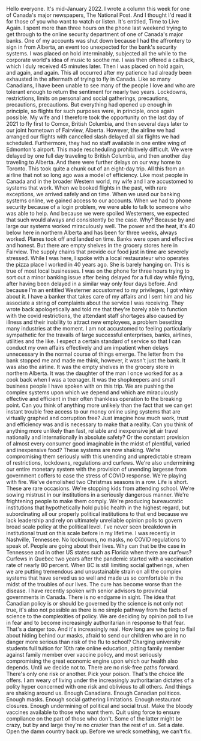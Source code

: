  Hello everyone. It's mid-January 2022. I wrote a column this week for one of Canada's major newspapers, The National Post. And I thought I'd read it for those of you who want to watch or listen. It's entitled, Time to Live Again. I spent more than three hours on the phone last weekend trying to get through to the online security department of one of Canada's major banks. One of my accounts was shut down because I had the affrontery to sign in from Alberta, an event too unexpected for the bank's security systems. I was placed on hold interminably, subjected all the while to the corporate world's idea of music to soothe me. I was then offered a callback, which I duly received 45 minutes later. Then I was placed on hold again, and again, and again. This all occurred after my patience had already been exhausted in the aftermath of trying to fly in Canada. Like so many Canadians, I have been unable to see many of the people I love and who are tolerant enough to return the sentiment for nearly two years. Lockdowns, restrictions, limits on personal and social gatherings, precautions, precautions, precautions. But everything had opened up enough in principle, so flights for such purposes were, in principle, once again possible. My wife and I therefore took the opportunity on the last day of 2021 to fly first to Comox, British Columbia, and then several days later to our joint hometown of Fairview, Alberta. However, the airline we had arranged our flights with cancelled slash delayed all six flights we had scheduled. Furthermore, they had no staff available in one entire wing of Edmonton's airport. This made rescheduling prohibitively difficult. We were delayed by one full day traveling to British Columbia, and then another day traveling to Alberta. And there were further delays on our way home to Toronto. This took quite a chunk out of an eight-day trip. All this from an airline that not so long ago was a model of efficiency. Like most people in Canada and in the broader Western world, my wife and I are accustomed to systems that work. When we booked flights in the past, with rare exceptions, we arrived safely and on time. When we used our banking systems online, we gained access to our accounts. When we had to phone security because of a login problem, we were able to talk to someone who was able to help. And because we were spoiled Westerners, we expected that such would always and consistently be the case. Why? Because by and large our systems worked miraculously well. The power and the heat, it's 40 below here in northern Alberta and has been for three weeks, always worked. Planes took off and landed on time. Banks were open and effective and honest. But there are empty shelves in the grocery stores here in Fairview. The supply chains that provide our food just in time are severely stressed. While I was here, I spoke with a local restaurateur who operates the pizza place I worked in 40 years ago. She is barely hanging on. This is true of most local businesses. I was on the phone for three hours trying to sort out a minor banking issue after being delayed for a full day while flying, after having been delayed in a similar way only four days before. And because I'm an entitled Westerner accustomed to my privileges, I got whiny about it. I have a banker that takes care of my affairs and I sent him and his associate a string of complaints about the service I was receiving. They wrote back apologetically and told me that they're barely able to function with the covid restrictions, the attendant staff shortages also caused by illness and their inability to attract new employees, a problem besetting many industries at the moment. I am not accustomed to feeling particularly sympathetic for the travails of large successful enterprises, banks, airlines, utilities and the like. I expect a certain standard of service so that I can conduct my own affairs effectively and am impatient when delays unnecessary in the normal course of things emerge. The letter from the bank stopped me and made me think, however, it wasn't just the bank. It was also the airline. It was the empty shelves in the grocery store in northern Alberta. It was the daughter of the man I once worked for as a cook back when I was a teenager. It was the shopkeepers and small business people I have spoken with on this trip. We are pushing the complex systems upon which we depend and which are miraculously effective and efficient in their often thankless operation to the breaking point. Can you think of anything more unlikely than the fact that we can get instant trouble free access to our money online using systems that are virtually graphed and corruption free? Just imagine how much work, trust and efficiency was and is necessary to make that a reality. Can you think of anything more unlikely than fast, reliable and inexpensive jet air travel nationally and internationally in absolute safety? Or the constant provision of almost every consumer good imaginable in the midst of plentiful, varied and inexpensive food? These systems are now shaking. We're compromising them seriously with this unending and unpredictable stream of restrictions, lockdowns, regulations and curfews. We're also undermining our entire monetary system with the provision of unending largesse from government coffers to ease the stress of COVID response. We're playing with fire. We've demolished two Christmas seasons in a row. Life is short. These are rare occasions. We're stopping kids from attending school. We're sowing mistrust in our institutions in a seriously dangerous manner. We're frightening people to make them comply. We're producing bureaucratic institutions that hypothetically hold public health in the highest regard, but subordinating all our properly political institutions to that end because we lack leadership and rely on ultimately unreliable opinion polls to govern broad scale policy at the political level. I've never seen breakdown in institutional trust on this scale before in my lifetime. I was recently in Nashville, Tennessee. No lockdowns, no masks, no COVID regulations to speak of. People are going about their lives. Why can that be the case in Tennessee and in other US states such as Florida when there are curfews? Curfews in Quebec two years after the pandemic started with a vaccination rate of nearly 80 percent. When BC is still limiting social gatherings, when we are putting tremendous and unsustainable strain on all the complex systems that have served us so well and made us so comfortable in the midst of the troubles of our lives. The cure has become worse than the disease. I have recently spoken with senior advisors to provincial governments in Canada. There is no endgame in sight. The idea that Canadian policy is or should be governed by the science is not only not true, it's also not possible as there is no simple pathway from the facts of science to the complexities of policy. We are deciding by opinion poll to live in fear and to become increasingly authoritarian in response to that fear. That's a danger too. And it's increasingly real. How long are we going to flail about hiding behind our masks, afraid to send our children who are in no danger more serious than risk of the flu to school? Charging university students full tuition for 10th rate online education, pitting family member against family member over vaccine policy, and most seriously compromising the great economic engine upon which our health also depends. Until we decide not to. There are no risk-free paths forward. There's only one risk or another. Pick your poison. That's the choice life offers. I am weary of living under the increasingly authoritarian dictates of a polity hyper concerned with one risk and oblivious to all others. And things are shaking around us. Enough Canadians. Enough Canadian politicos. Enough masks. Enough social gathering limitations. Enough restaurant closures. Enough undermining of political and social trust. Make the bloody vaccines available to those who want them. Quit using force to ensure compliance on the part of those who don't. Some of the latter might be crazy, but by and large they're no crazier than the rest of us. Set a date. Open the damn country back up. Before we wreck something, we can't fix.